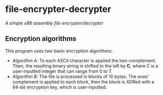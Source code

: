 # file-encrypter-decrypter
_A simple x86 assembly file encrypter/decrypter_


## Encryption algorithms

This program uses two basic encryption algorithms:

* _Algorithm A_: To each ASCII character is applied the two-complement. Then, the resulting binary string is shifted to the left by __C__, where C is a user-inputted integer that can range from 0 to 7.
* _Algorithm B_: The file is processed in blocks of 10 bytes. The ones' complement is applied to each block, then the block is *XOR*ed with a 64-bit encryption key, which is user-inputted.
